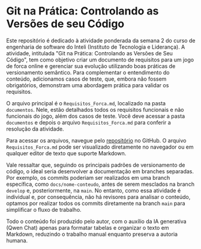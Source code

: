 # Git na Prática: Controlando as Versões de seu Código

Este repositório é dedicado à atividade ponderada da semana 2 do curso de engenharia de software do Inteli (Instituto de Tecnologia e Liderança). A atividade, intitulada "Git na Prática: Controlando as Versões de Seu Código", tem como objetivo criar um documento de requisitos para um jogo de forca online e gerenciar sua evolução utilizando boas práticas de versionamento semântico. Para complementar o entendimento do conteúdo, adicionamos casos de teste, que, embora não fossem obrigatórios, demonstram uma abordagem prática para validar os requisitos.

O arquivo principal é o `Requisitos_Forca.md`, localizado na pasta `documentos`. Nele, estão detalhados todos os requisitos funcionais e não funcionais do jogo, além dos casos de teste. Você deve acessar a pasta `documentos` e depois o arquivo `Requisitos_Forca.md` para conferir a resolução da atividade.

Para acessar os arquivos, navegue pelo [repositório](https://github.com/AndreLobo1/pond_prog_S01_M05_ES/blob/main/documentos/Requisitos_Forca.md) no GitHub. O arquivo `Requisitos_Forca.md` pode ser visualizado diretamente no navegador ou em qualquer editor de texto que suporte Markdown.

Vale ressaltar que, seguindo os principais padrões de versionamento de código, o ideal seria desenvolver a documentação em branches separadas. Por exemplo, os commits poderiam ser realizados em uma branch específica, como `docs/nome-conteudo`, antes de serem mesclados na branch `develop` e, posteriormente, na `main`. No entanto, como essa atividade é individual e, por consequência, não há revisores para analisar o conteúdo, optamos por realizar todos os commits diretamente na branch `main` para simplificar o fluxo de trabalho.

Todo o conteúdo foi produzido pelo autor, com o auxílio da IA generativa (Qwen Chat) apenas para formatar tabelas e organizar o texto em Markdown, reduzindo o trabalho manual enquanto preserva a autoria humana.
